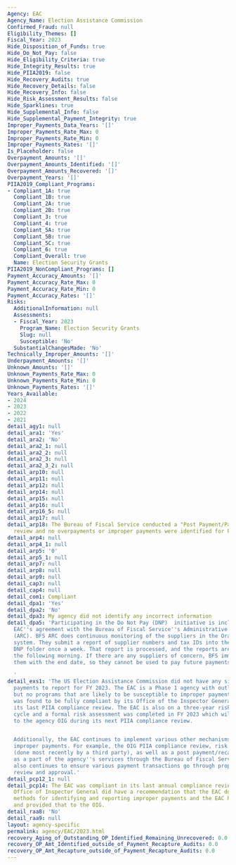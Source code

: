 ```yaml
---
Agency: EAC
Agency_Name: Election Assistance Commission
Confirmed_Fraud: null
Eligibility_Themes: []
Fiscal_Year: 2023
Hide_Disposition_of_Funds: true
Hide_Do_Not_Pay: false
Hide_Eligibility_Criteria: true
Hide_Integrity_Results: true
Hide_PIIA2019: false
Hide_Recovery_Audits: true
Hide_Recovery_Details: false
Hide_Recovery_Info: false
Hide_Risk_Assessment_Results: false
Hide_Sparklines: true
Hide_Supplemental_Info: false
Hide_Supplemental_Payment_Integrity: true
Improper_Payments_Data_Years: '[]'
Improper_Payments_Rate_Max: 0
Improper_Payments_Rate_Min: 0
Improper_Payments_Rates: '[]'
Is_Placeholder: false
Overpayment_Amounts: '[]'
Overpayment_Amounts_Identified: '[]'
Overpayment_Amounts_Recovered: '[]'
Overpayment_Years: '[]'
PIIA2019_Compliant_Programs:
- Compliant_1A: true
  Compliant_1B: true
  Compliant_2A: true
  Compliant_2B: true
  Compliant_3: true
  Compliant_4: true
  Compliant_5A: true
  Compliant_5B: true
  Compliant_5C: true
  Compliant_6: true
  Compliant_Overall: true
  Name: Election Security Grants
PIIA2019_NonCompliant_Programs: []
Payment_Accuracy_Amounts: '[]'
Payment_Accuracy_Rate_Max: 0
Payment_Accuracy_Rate_Min: 0
Payment_Accuracy_Rates: '[]'
Risks:
  AdditionalInformation: null
  Assessments:
  - Fiscal_Year: 2023
    Program_Name: Election Security Grants
    Slug: null
    Susceptible: 'No'
  SubstantialChangesMade: 'No'
Technically_Improper_Amounts: '[]'
Underpayment_Amounts: '[]'
Unknown_Amounts: '[]'
Unknown_Payments_Rate_Max: 0
Unknown_Payments_Rate_Min: 0
Unknown_Payments_Rates: '[]'
Years_Available:
- 2024
- 2023
- 2022
- 2021
detail_agy1: null
detail_ara1: 'Yes'
detail_ara2: 'No'
detail_ara2_1: null
detail_ara2_2: null
detail_ara2_3: null
detail_ara2_3_2: null
detail_arp10: null
detail_arp11: null
detail_arp12: null
detail_arp14: null
detail_arp15: null
detail_arp16: null
detail_arp16_5: null
detail_arp17: null
detail_arp18: The Bureau of Fiscal Service conducted a "Post Payment/Payment Recapture"
  review and no overpayments or improper payments were identified for FY 2023.
detail_arp4: null
detail_arp4_1: null
detail_arp5: '0'
detail_arp5_1: null
detail_arp7: null
detail_arp8: null
detail_arp9: null
detail_cap3: null
detail_cap4: null
detail_com1: Compliant
detail_dpa1: 'Yes'
detail_dpa2: 'No'
detail_dpa3: My agency did not identify any incorrect information
detail_dpa5: 'Participating in the Do Not Pay (DNP)  initiative is included in the
  EAC''s agreement with the Bureau of Fiscal Service''s Administrative Resource Center''s
  (ARC). BFS ARC does continuous monitoring of the suppliers in the Oracle financial
  system. They submit a report of supplier numbers and tax IDs into the Federal Reserve
  DNP folder once a week. That report is processed, and the reports are available
  the following morning. If there are any suppliers of concern, BFS immediately deactivates
  them with the end date, so they cannot be used to pay future payments.

  '
detail_exs1: 'The US Election Assistance Commission did not have any significant improper
  payments to report for FY 2023. The EAC is a Phase 1 agency with outlays over $10M,
  but no programs that are likely to be susceptible to improper payments. The EAC
  was found to be fully compliant by its Office of the Inspector General (OIG) in
  its last PIIA compliance review. The EAC is also on a three-year risk assessment
  cycle and a formal risk assessment was completed in FY 2023 which will be provided
  to the agency OIG during its next PIIA compliance review.


  Additionally, the EAC continues to implement various other mechanisms to prevent
  improper payments. For example, the OIG PIIA compliance review, risk assessments
  (done most recently by a third party), as well as a post payment/recapture audit
  as a part of the agency''s services through the Bureau of Fiscal Service. The EAC
  also continues to ensure various payment transactions go through proper layers of
  review and approval.'
detail_pcp12_1: null
detail_pcp14: The EAC was compliant in its last annual compliance review. The EAC
  Office of Inspector General did have a recommendation that the EAC document its
  methods for identifying and reporting improper payments and the EAC has complied
  and provided that to the OIG.
detail_raa8: 'No'
detail_raa9: null
layout: agency-specific
permalink: agency/EAC/2023.html
recovery_Aging_of_Outstanding_OP_Identified_Remaining_Unrecovered: 0.0
recovery_OP_Amt_Identified_outside_of_Payment_Recapture_Audits: 0.0
recovery_OP_Amt_Recapture_outside_of_Payment_Recapture_Audits: 0.0
---
```


